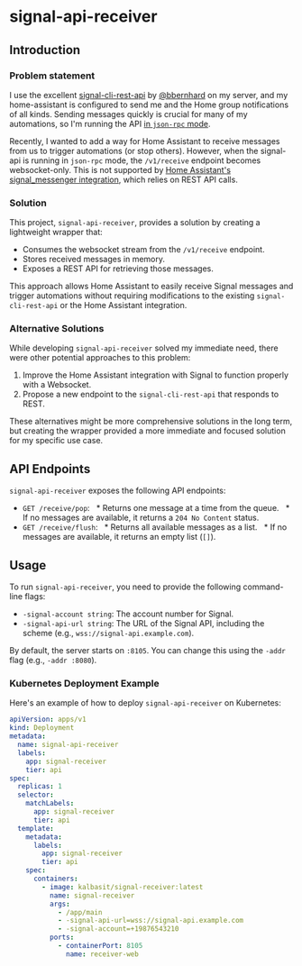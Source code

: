 # signal-api-receiver

## Introduction

### Problem statement

I use the excellent [signal-cli-rest-api][signal-cli-rest-api] by [@bbernhard][@bbernhard] on
my server, and my home-assistant is configured to send me and the Home group
notifications of all kinds. Sending messages quickly is crucial for many of my
automations, so I'm running the API [in `json-rpc` mode][exec-mode].

Recently, I wanted to add a way for Home Assistant to receive messages from us
to trigger automations (or stop others). However, when the signal-api is
running in `json-rpc` mode, the `/v1/receive` endpoint becomes websocket-only.
This is not supported by [Home Assistant's signal_messenger
integration][signal_messenger], which relies on REST API calls.

### Solution

This project, `signal-api-receiver`, provides a solution by creating a
lightweight wrapper that:

* Consumes the websocket stream from the `/v1/receive` endpoint.
* Stores received messages in memory.
* Exposes a REST API for retrieving those messages.

This approach allows Home Assistant to easily receive Signal messages and
trigger automations without requiring modifications to the existing
`signal-cli-rest-api` or the Home Assistant integration.

### Alternative Solutions

While developing `signal-api-receiver` solved my immediate need, there were
other potential approaches to this problem:

1. Improve the Home Assistant integration with Signal to function properly with a Websocket.
2. Propose a new endpoint to the `signal-cli-rest-api` that responds to REST.

These alternatives might be more comprehensive solutions in the long term, but
creating the wrapper provided a more immediate and focused solution for my
specific use case.

## API Endpoints

`signal-api-receiver` exposes the following API endpoints:

* `GET /receive/pop`:
    * Returns one message at a time from the queue.
    * If no messages are available, it returns a `204 No Content` status.
* `GET /receive/flush`:
    * Returns all available messages as a list.
    * If no messages are available, it returns an empty list (`[]`).

## Usage

To run `signal-api-receiver`, you need to provide the following command-line flags:

* `-signal-account string`: The account number for Signal.
* `-signal-api-url string`: The URL of the Signal API, including the scheme (e.g., `wss://signal-api.example.com`).

By default, the server starts on `:8105`. You can change this using the `-addr` flag (e.g., `-addr :8080`).


### Kubernetes Deployment Example

Here's an example of how to deploy `signal-api-receiver` on Kubernetes:

```yaml
apiVersion: apps/v1
kind: Deployment
metadata:
  name: signal-api-receiver
  labels:
    app: signal-receiver
    tier: api
spec:
  replicas: 1
  selector:
    matchLabels:
      app: signal-receiver
      tier: api
  template:
    metadata:
      labels:
        app: signal-receiver
        tier: api
    spec:
      containers:
        - image: kalbasit/signal-receiver:latest
          name: signal-receiver
          args:
            - /app/main
            - -signal-api-url=wss://signal-api.example.com
            - -signal-account=+19876543210
          ports:
            - containerPort: 8105
              name: receiver-web
```

[@bbernhard]: https://github.com/bbernhard
[exec-mode]: https://github.com/bbernhard/signal-cli-rest-api?tab=readme-ov-file#execution-modes
[signal-cli-rest-api]: https://github.com/bbernhard/signal-cli-rest-api
[signal_messenger]: https://www.home-assistant.io/integrations/signal_messenger/#sending-messages-to-signal-to-trigger-events
